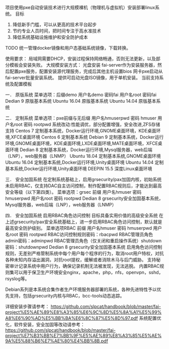 项目使用pxe自动安装技术进行大规模裸机（物理机与虚拟机）安装部署linux系统。
目标
1.	降低新手门槛，可以从更高的技术平台起步
2.	节约专业人员时间，把时间专注于高水准技术
3.	降低系统基础设施维护和安全防护成本

TODO
统一管理docker镜像和用户态基础系统镜像，下载转换。

使用要求：
局域网需要DHCP，安装过程保持网络畅通，否则无法更新，以及部分模板会安装失败。
大规模安装方式： 光盘安装 fai-server作为安装服务器，然后配置pxe服务，配置安装源代理服务，完成后其他主机设置bios 网卡pxe启动从fai-server批量安装系统。
提供可启动光盘ISO镜像，用于单机安装。
当前支持系统及配置模板
 
一．	原版系统 
菜单选项：后缀demo 用户名demo 密码fai 用户名root 密码fai
Dedian 9 原版基本系统
Ubuntu 16.04 原版基本系统
Ubuntu 14.04 原版基本系统

二．	定制系统
菜单选项：pxe前缀与无后缀 用户名hmuserpwd 密码 hmuser 用户名root 密码 rootpwd 系统改动:性能调优，部分配置增强，安全改进,ZFS存储支持
Centos 7 定制基本系统，Docker运行环境,GNOME桌面环境，KDE桌面环境,XFCE桌面环境
Centos 6 定制基本系统
Debian 9 定制基本系统，Docker运行环境,GNOME桌面环境，KDE桌面环境,LXDE桌面环境,MATE桌面环境，XFCE桌面环境
Dedian 8 定制基本系统，Docker运行环境,Mysql服务器，web后端（LNP），web服务器（LNMP）
Ubuntu 18.04 定制基本系统,GNOME桌面环境
Ubuntu 16.04 定制基本系统,Docker运行环境,Unity桌面环境
Ubuntu 14.04 定制基本系统,Docker运行环境,Unity桌面环境
DEEPIN 15.5 深度Linux桌面环境

三．	安全加固系统
在定制系统基础上，启用grsecurity/pax加固内核，初始系统未启用RBAC，仅支持DAC自主访问控制，制作配置RBAC规则后，才能达到最高安全等级（以下第四类）。
菜单选项：grsec 前缀 
用户名hmuser 密码 hmuserpwd 用户名root 密码 rootpwd
Dedian 8 grsecurity安全加固基本系统，Mysql服务器，web后端（LNP），web服务器（LNMP）

四．	安全加固系统 启用RBAC角色访问控制 目标具备实用价值的高级安全系统
在上述grsecurity/pax安全系统基础上，进一步启用RBAC角色访问控制，默认就是最高安全防护级别。
菜单选项RBAC 前缀
 用户名hmuser 密码 hmuserpwd 用户名root 密码 rootpwd
   RBAC访问控制规则密码：rbacpwd
   RBAC管理员角色admin密码：adminpwd
   RBAC管理员角色（仅关闭和重启操作系统）shutdown密码：shutdownpwd
   Dedian 8 grsecurity安全加固基本系统 启用角色访问控制规则，无差别严格管制系统中每个用户每个程序的行为，取消root用户特权，对抗各种未知内存溢出漏洞，对抗root提权，缓解或者消除木马与后门威胁。
支持秘密审计记录系统中用户行为，确保记录机制无法被发现，无法逃脱。
内置RBAC规则集可以用于保卫生产环境安全nginx，apache，php，nfs，openvpn，sshd，rsyslog等。

Debian系列是本系统合集作者生产环境服务器部署的系统，各种先进特性予以优先支持，包括grsecurity内核与RBAC，bcc-tools动态追踪。

详细安装步骤请参考：
https://github.com/slpcat/handbook/blob/master/fai-project%E5%AE%89%E8%A3%85%E6%9C%8D%E5%8A%A1%E5%99%A8%E6%90%AD%E5%BB%BA%E6%8C%87%E5%8D%97.pdf
系统配置优化，软件安装，安全加固等改动请参考：
https://github.com/slpcat/handbook/blob/master/fai-project%E7%B3%BB%E7%BB%9F%E5%AE%89%E8%A3%85%E5%AE%9A%E5%88%B6%E7%AE%80%E4%BB%8B.pdf
